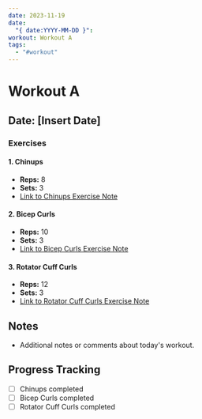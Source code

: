 ```yaml
---
date: 2023-11-19
date:
  "{ date:YYYY-MM-DD }": 
workout: Workout A
tags:
  - "#workout"
---
```


# Workout A

## Date: [Insert Date]

### Exercises

#### 1. Chinups
- **Reps:** 8
- **Sets:** 3
- [Link to Chinups Exercise Note](Exercises/Chinups.md)

#### 2. Bicep Curls
- **Reps:** 10
- **Sets:** 3
- [Link to Bicep Curls Exercise Note](Exercises/BicepCurls.md)

#### 3. Rotator Cuff Curls
- **Reps:** 12
- **Sets:** 3
- [Link to Rotator Cuff Curls Exercise Note](Exercises/RotatorCuffCurls.md)

## Notes
- Additional notes or comments about today's workout.

## Progress Tracking
- [ ] Chinups completed
- [ ] Bicep Curls completed
- [ ] Rotator Cuff Curls completed
